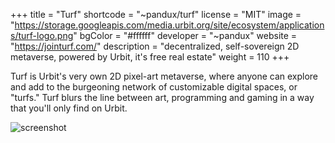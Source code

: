 +++
title = "Turf"
shortcode = "~pandux/turf"
license = "MIT"
image = "https://storage.googleapis.com/media.urbit.org/site/ecosystem/applications/turf-logo.png"
bgColor = "#ffffff"
developer = "~pandux"
website = "https://jointurf.com/"
description = "decentralized, self-sovereign 2D metaverse, powered by Urbit, it's free real estate"
weight = 110
+++

Turf is Urbit's very own 2D pixel-art metaverse, where anyone can explore and add to the burgeoning network of customizable digital spaces, or "turfs." Turf blurs the line between art, programming and gaming in a way that you'll only find on Urbit.

![screenshot](https://storage.googleapis.com/media.urbit.org/site/ecosystem/applications/turf-screen.png)

